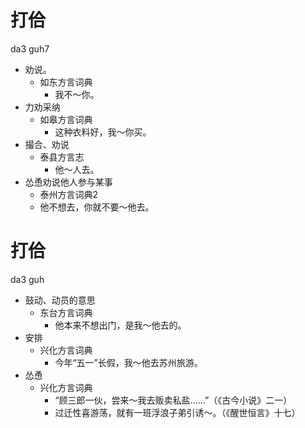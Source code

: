 # 打佮
da3 guh7
+ 劝说。
  * 如东方言词典
    - 我不～你。
+ 力劝采纳
  * 如皋方言词典
    - 这种衣料好，我～你买。
+ 撮合、劝说
  * 泰县方言志
    - 他～人去。
+ 怂恿劝说他人参与某事
  * 泰州方言词典2
  - 他不想去，你就不要～他去。

# 打佮
da3 guh
+ 鼓动、动员的意思
  * 东台方言词典
    - 他本来不想出门，是我～他去的。
+ 安排
  * 兴化方言词典
    - 今年“五一”长假，我～他去苏州旅游。
+ 怂恿
  * 兴化方言词典
    - “顾三郎一伙，尝来～我去贩卖私盐……”（《古今小说》二一）
    - 过迁性喜游荡，就有一班浮浪子弟引诱～。（《醒世恒言》十七）
